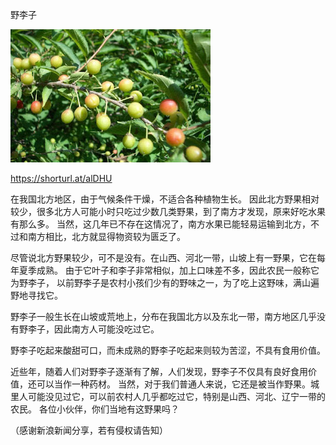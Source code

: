 野李子

![野李子](https://github.com/ywangnccu/ywang/blob/main/images/plum.jpg)

https://shorturl.at/alDHU

在我国北方地区，由于气候条件干燥，不适合各种植物生长。
因此北方野果相对较少，很多北方人可能小时只吃过少数几类野果，到了南方才发现，原来好吃水果有那么多。
当然，这几年已不存在这情况了，南方水果已能轻易运输到北方，不过和南方相比，北方就显得物资较为匮乏了。

尽管说北方野果较少，可不是没有。在山西、河北一带，山坡上有一野果，它在每年夏季成熟。
由于它叶子和李子非常相似，加上口味差不多，因此农民一般称它为野李子，
以前野李子是农村小孩们少有的野味之一，为了吃上这野味，满山遍野地寻找它。

野李子一般生长在山坡或荒地上，分布在我国北方以及东北一带，南方地区几乎没有野李子，因此南方人可能没吃过它。

野李子吃起来酸甜可口，而未成熟的野李子吃起来则较为苦涩，不具有食用价值。

近些年，随着人们对野李子逐渐有了解，人们发现，野李子不仅具有良好食用价值，还可以当作一种药材。
当然，对于我们普通人来说，它还是被当作野果。城里人可能没见过它，可以前农村人几乎都吃过它，特别是山西、河北、辽宁一带的农民。
各位小伙伴，你们当地有这野果吗？

（感谢新浪新闻分享，若有侵权请告知）
